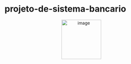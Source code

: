 # projeto-de-sistema-bancario 
<p align="center">
  <img src="https://github.com/paulemacedo/sistema-bancario-python/assets/59907505/2fb69f17-5bb7-4a38-b94a-d55e711956ce" width="130" alt="image">
</p>


